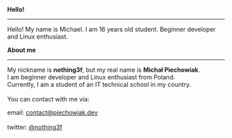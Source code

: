 <body>
    <b>Hello!</b>
    <hr>
    <p>
        Hello! My name is Michael. I am 16 years old student. Beginner developer and Linux enthusiast.
    </p>
    <b>About me</b>
    <hr>
    <p>
        My nickname is <strong>nothing3f</strong>, but my real name is <strong>Michał Piechowiak</strong>.
        <br> I am beginner developer and Linux enthusiast from Poland.
        <br> Currently, I am a student of an IT technical school in my country.
        <br>
        <br> You can contact with me via:
    </p>
    email: <a href="mailto:contact@piechowiak.dev">contact@piechowiak.dev</a><br><br>twitter: <a href="https://twitter.com/nothing3f">@nothing3f</a>
</body>
